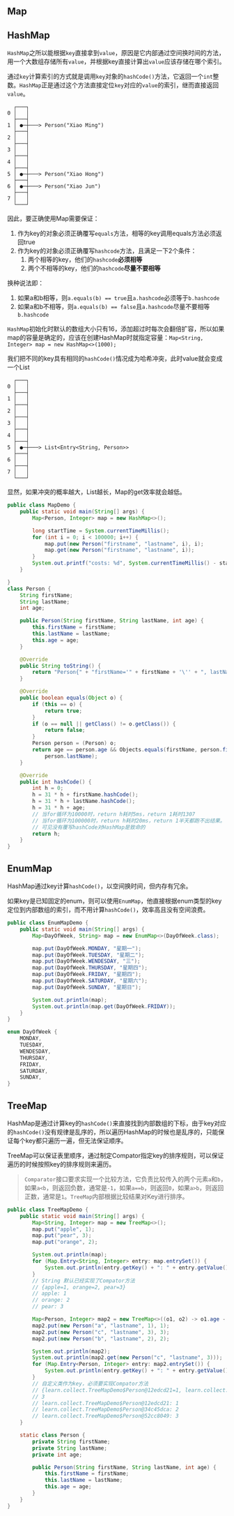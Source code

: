 ## Map

## HashMap

`HashMap`之所以能根据`key`直接拿到`value`，原因是它内部通过空间换时间的方法，用一个大数组存储所有`value`，并根据key直接计算出`value`应该存储在哪个索引。

通过`key`计算索引的方式就是调用`key`对象的`hashCode()`方法，它返回一个`int`整数。`HashMap`正是通过这个方法直接定位`key`对应的`value`的索引，继而直接返回`value`。

```ascii
  ┌───┐
0 │   │
  ├───┤
1 │ ●─┼───> Person("Xiao Ming")
  ├───┤
2 │   │
  ├───┤
3 │   │
  ├───┤
4 │   │
  ├───┤
5 │ ●─┼───> Person("Xiao Hong")
  ├───┤
6 │ ●─┼───> Person("Xiao Jun")
  ├───┤
7 │   │
  └───┘
```

因此，要正确使用Map需要保证：

1. 作为key的对象必须正确覆写`equals`方法，相等的key调用equals方法必须返回true
2. 作为key的对象必须正确覆写`hashcode`方法，且满足一下2个条件：
   1. 两个相等的key，他们的`hashcode`**必须相等**
   2. 两个不相等的key，他们的`hashcode`**尽量不要相等**

换种说法即：

1. 如果a和b相等，则`a.equals(b) == true`且`a.hashcode`必须等于`b.hashcode`
2. 如果a和b不相等，则`a.equals(b) == false`且`a.hashcode`尽量不要相等`b.hashcode`

`HashMap`初始化时默认的数组大小只有16，添加超过时每次会翻倍扩容，所以如果map的容量是确定的，应该在创建HashMap时就指定容量：`Map<String, Integer> map = new HashMap<>(1000);`

我们把不同的key具有相同的`hashCode()`情况成为哈希冲突，此时value就会变成一个List

```ascii
  ┌───┐
0 │   │
  ├───┤
1 │   │
  ├───┤
2 │   │
  ├───┤
3 │   │
  ├───┤
4 │   │
  ├───┤
5 │ ●─┼───> List<Entry<String, Person>>
  ├───┤
6 │   │
  ├───┤
7 │   │
  └───┘
```

显然，如果冲突的概率越大，List越长，Map的get效率就会越低。

```java
public class MapDemo {
    public static void main(String[] args) {
        Map<Person, Integer> map = new HashMap<>();

        long startTime = System.currentTimeMillis();
        for (int i = 0; i < 100000; i++) {
            map.put(new Person("firstname", "lastname", i), i);
            map.get(new Person("firstname", "lastname", i));
        }
        System.out.printf("costs: %d", System.currentTimeMillis() - startTime);
    }

}
class Person {
    String firstName;
    String lastName;
    int age;

    public Person(String firstName, String lastName, int age) {
        this.firstName = firstName;
        this.lastName = lastName;
        this.age = age;
    }

    @Override
    public String toString() {
        return "Person{" + "firstName='" + firstName + '\'' + ", lastName='" + lastName + '\'' + ", age=" + age + '}';
    }

    @Override
    public boolean equals(Object o) {
        if (this == o) {
            return true;
        }
        if (o == null || getClass() != o.getClass()) {
            return false;
        }
        Person person = (Person) o;
        return age == person.age && Objects.equals(firstName, person.firstName) && Objects.equals(lastName,
            person.lastName);
    }

    @Override
    public int hashCode() {
        int h = 0;
        h = 31 * h + firstName.hashCode();
        h = 31 * h + lastName.hashCode();
        h = 31 * h + age;
        // 当for循环为10000时，return h耗时5ms，return 1耗时1307
        // 当for循环为100000时，return h耗时20ms，return 1半天都跑不出结果。
        // 可见没有覆写hashCode对HashMap是致命的
        return h;
    }
}
```

## EnumMap

HashMap通过key计算`hashCode()`，以空间换时间，但内存有冗余。

如果key是已知固定的enum，则可以使用`EnumMap`，他直接根据enum类型的key定位到内部数组的索引，而不用计算`hashCode()`，效率高且没有空间浪费。

```java
public class EnumMapDemo {
    public static void main(String[] args) {
        Map<DayOfWeek, String> map = new EnumMap<>(DayOfWeek.class);

        map.put(DayOfWeek.MONDAY, "星期一");
        map.put(DayOfWeek.TUESDAY, "星期二");
        map.put(DayOfWeek.WENDESDAY, "三");
        map.put(DayOfWeek.THURSDAY, "星期四");
        map.put(DayOfWeek.FRIDAY, "星期四");
        map.put(DayOfWeek.SATURDAY, "星期六");
        map.put(DayOfWeek.SUNDAY, "星期日");

        System.out.println(map);
        System.out.println(map.get(DayOfWeek.FRIDAY));
    }
}

enum DayOfWeek {
    MONDAY,
    TUESDAY,
    WENDESDAY,
    THURSDAY,
    FRIDAY,
    SATURDAY,
    SUNDAY,
}
```

## TreeMap

HashMap是通过计算key的`hashCode()`来直接找到内部数组的下标，由于key对应的`hashCode()`没有规律是乱序的，所以遍历HashMap的时候也是乱序的，只能保证每个key都只遍历一遍，但无法保证顺序。

TreeMap可以保证表里顺序，通过制定Compator指定key的排序规则，可以保证遍历的时候按照key的排序规则来遍历。

> `Comparator`接口要求实现一个比较方法，它负责比较传入的两个元素`a`和`b`，如果`a<b`，则返回负数，通常是`-1`，如果`a==b`，则返回`0`，如果`a>b`，则返回正数，通常是`1`。`TreeMap`内部根据比较结果对Key进行排序。

```java
public class TreeMapDemo {
    public static void main(String[] args) {
        Map<String, Integer> map = new TreeMap<>();
        map.put("apple", 1);
        map.put("pear", 3);
        map.put("orange", 2);

        System.out.println(map);
        for (Map.Entry<String, Integer> entry: map.entrySet()) {
            System.out.println(entry.getKey() + ": " + entry.getValue());
        }
        // String 默认已经实现了Compator方法
        // {apple=1, orange=2, pear=3}
        // apple: 1
        // orange: 2
        // pear: 3

        Map<Person, Integer> map2 = new TreeMap<>((o1, o2) -> o1.age - o2.age);
        map2.put(new Person("a", "lastname", 1), 1);
        map2.put(new Person("c", "lastname", 3), 3);
        map2.put(new Person("b", "lastname", 2), 2);

        System.out.println(map2);
        System.out.println(map2.get(new Person("c", "lastname", 3)));
        for (Map.Entry<Person, Integer> entry: map2.entrySet()) {
            System.out.println(entry.getKey() + ": " + entry.getValue());
        }
        // 自定义类作为key，必须要实现Compator方法
        // {learn.collect.TreeMapDemo$Person@12edcd21=1, learn.collect.TreeMapDemo$Person@34c45dca=2, learn.collect.TreeMapDemo$Person@52cc8049=3}
        // 3
        // learn.collect.TreeMapDemo$Person@12edcd21: 1
        // learn.collect.TreeMapDemo$Person@34c45dca: 2
        // learn.collect.TreeMapDemo$Person@52cc8049: 3
    }

    static class Person {
        private String firstName;
        private String lastName;
        private int age;

        public Person(String firstName, String lastName, int age) {
            this.firstName = firstName;
            this.lastName = lastName;
            this.age = age;
        }
    }
}
```

